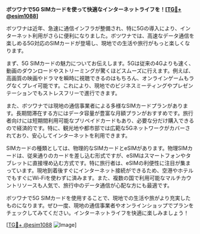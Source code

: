 **ボツワナで5G SIMカードを使って快適なインターネットライフを！[[TG💪+ @esim1088](https://t.me/s/esim1088)]**

ボツワナは近年、急速に通信インフラが整備され、特に5Gの導入により、インターネット利用がさらに便利になりました。ボツワナでは、高速なデータ通信を楽しめる5G対応のSIMカードが登場し、現地での生活や旅行がもっと楽しくなります。

まず、5G SIMカードの魅力についてお伝えします。5Gは従来の4Gよりも速く、動画のダウンロードやストリーミングが驚くほどスムーズに行えます。例えば、高画質の映画やドラマを瞬時に視聴できるのはもちろん、オンラインゲームもラグなくプレイ可能です。これにより、現地でのビジネスミーティングやプレゼンテーションでもストレスフリーで進行できます。

また、ボツワナでは現地の通信事業者による多様なSIMカードプランがあります。長期間滞在する方にはデータ容量が豊富な月額プランがおすすめです。旅行者向けには短期間利用可能なプリペイドカードもあり、必要な分だけ購入できるので経済的です。特に、観光地や都市部では広範な5Gネットワークがカバーされており、安心してインターネットを利用できます。

SIMカードの種類としては、物理的なSIMカードとeSIMがあります。物理SIMカードは、従来通りのカードを差し込む形式ですが、eSIMはスマートフォンやタブレットに直接埋め込む方式です。特に旅行者は、eSIMの利便性に注目が集まっています。現地到着後すぐにインターネット接続ができるため、空港やホテルでもすぐにWi-Fiを使わずに済みます。また、複数の国で利用可能なマルチカウントリソースも人気で、旅行中のデータ通信が心配な方にも最適です。

ボツワナで5G SIMカードを使用することで、現地での生活や旅がより充実したものになります。ぜひ一度、現地の通信事業者やオンラインショップでプランをチェックしてみてください。インターネットライフを快適に楽しみましょう！

[[TG💪+ @esim1088](https://t.me/s/esim1088) ![Image](https://i.postimg.cc/Y0z9fWf4/image.png)]